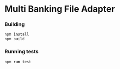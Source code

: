# Multi Banking File Adapter

### Building

```bash
npm install
npm build
```

### Running tests

```bash
npm run test
```
